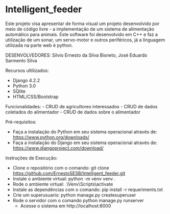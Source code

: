 # Intelligent_feeder
Este projeto visa apresentar de forma visual um projeto desenvolvido por meio de código livre - a implementação de um sistema de alimentação automático para animais. Este software foi desenvolvido em C++ e faz a utilização de um sonar, um servo-motor e outros periféricos, já a linguagem utilizada na parte web é python.  


DESENVOLVEDORES: Silvio Ernesto da Silva Bisneto, José Eduardo Sarmento Silva

Recursos ultilizados:
  - Django 4.2.2
  - Python 3.0
  - SQlite
  - HTML/CSS/Bootstrap

Funcionalidades:
	- CRUD de agricultores interessados
 	- CRUD de dados coletados do alimentador
	- CRUD de dados sobre o alimentador

 Pré-requisitos:
  - Faça a instalação do Python em seu sistema operacional através de: https://www.python.org/downloads/
  - Faça a instalação do Django em seu sistema operacional através de: https://www.djangoproject.com/download/

Instruções de Execução:
  - Clone o repositório com o comando: git clone https://github.com/ErnestoSESB/Intelligent_feeder.git
  - Instale o ambiente virtual: python -m venv venv .
  - Rode o ambiente virtual: .\Venv\Scripts\activate
  - Instale as dependências com o comando: pip install -r requeriments.txt
  - Crie um superusuario: python manage.py createsuperuser
  - Rode o servidor com o comando python manage.py runserver
	- Acesse o sistema em http://localhost:8000
    

 
